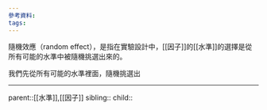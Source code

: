 ```yaml
---
參考資料:
tags:
---
```

隨機效應（random effect），是指在實驗設計中，[[因子]]的[[水準]]的選擇是從所有可能的水準中被隨機挑選出來的。

我們先從所有可能的水準裡面，隨機挑選出
- - -
parent::[[水準]],[[因子]]
sibling::
child::
